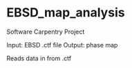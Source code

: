 # EBSD_map_analysis
Software Carpentry Project

Input: EBSD .ctf file
Output: phase map

Reads data in from .ctf 
